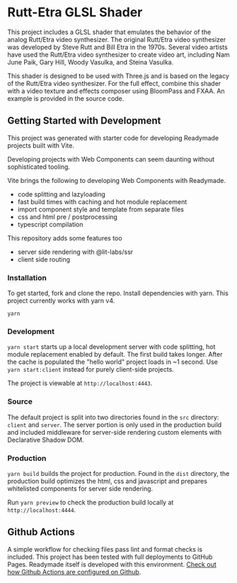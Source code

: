 # Rutt-Etra GLSL Shader

This project includes a GLSL shader that emulates the behavior of the analog Rutt/Etra video synthesizer. The original Rutt/Etra video synthesizer was developed by Steve Rutt and Bill Etra in the 1970s. Several video artists have used the Rutt/Etra video synthesizer to create video art, including Nam June Paik, Gary Hill, Woody Vasulka, and Steina Vasulka.

This shader is designed to be used with Three.js and is based on the legacy of the Rutt/Etra video synthesizer. For the full effect, combine this shader with a video texture and effects composer using BloomPass and FXAA. An example is provided in the source code.

## Getting Started with Development

This project was generated with starter code for developing Readymade projects built with Vite.

Developing projects with Web Components can seem daunting without sophisticated tooling.

Vite brings the following to developing Web Components with Readymade.

- code splitting and lazyloading
- fast build times with caching and hot module replacement
- import component style and template from separate files
- css and html pre / postprocessing
- typescript compilation

This repository adds some features too

- server side rendering with @lit-labs/ssr
- client side routing

### Installation

To get started, fork and clone the repo. Install dependencies with yarn. This project currently works with yarn v4.

`yarn`

### Development

`yarn start` starts up a local development server with code splitting, hot module replacement enabled by default. The first build takes longer. After the cache is populated the "hello world" project loads in ~1 second. Use `yarn start:client` instead for purely client-side projects.

The project is viewable at `http://localhost:4443`.

### Source

The default project is split into two directories found in the `src` directory: `client` and `server`. The server portion is only used in the production build and included middleware for server-side rendering custom elements with Declarative Shadow DOM.

### Production

`yarn build` builds the project for production. Found in the `dist` directory, the production build optimizes the html, css and javascript and prepares whitelisted components for server side rendering.

Run `yarn preview` to check the production build locally at `http://localhost:4444`.

## Github Actions

A simple workflow for checking files pass lint and format checks is included. This project has been tested with full deployments to GitHub Pages. Readymade itself is developed with this environment. [Check out how Github Actions are configured on Github](https://github.com/readymade-ui/readymade).
